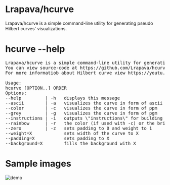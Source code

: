 # Lrapava/hcurve
Lrapava/hcurve is a simple command-line utility for generating pseudo Hilbert curves' visualizations.

# hcurve --help

<pre>
Lrapava/hcurve is a simple command-line utility for generating pseudo Hilbert curves' visualizations.
You can view source-code at https://github.com/Lrapava/hcurve
For more informatiob about Hilbert curve view https://youtu.be/3s7h2MHQtxc

Usage:
hcurve [OPTION..] ORDER
Options:
--help         | -h   displays this message
--ascii        | -a   visualizes the curve in form of ascii art
--color        | -c   visualizes the curve in form of ppm
--grey         | -g   visualizes the curve in form of pgm
--instructions | -i   outputs \"instructions\" for building the curve (F - move forward, + - rotate right by 90 degrees, - - rotate left by 90 degrees)
--rainbow      | -r   the color (if used with -c) or the brightness (if used with -g) of the curve changes depending on the length of the curve
--zero         | -z   sets padding to 0 and weight to 1
--weight=X            sets width of the curve to X
--padding=X           sets padding to X
--background=X        fills the background with X
</pre>

# Sample images

![demo](https://user-images.githubusercontent.com/46052668/168427006-a58256e9-6414-4b00-9d7c-59d204e5a9a6.png)
